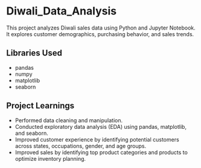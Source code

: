 # Diwali_Data_Analysis
This project analyzes Diwali sales data using Python and Jupyter Notebook.  
It explores customer demographics, purchasing behavior, and sales trends.

## Libraries Used
- pandas  
- numpy  
- matplotlib  
- seaborn

## Project Learnings
- Performed data cleaning and manipulation.  
- Conducted exploratory data analysis (EDA) using pandas, matplotlib, and seaborn.  
- Improved customer experience by identifying potential customers across states, occupations, gender, and age groups.  
- Improved sales by identifying top product categories and products to optimize inventory planning.  
